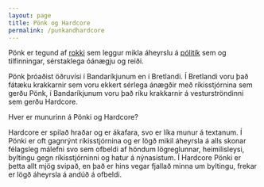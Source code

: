 ```yaml
---
layout: page
title: Pönk og Hardcore
permalink: /punkandhardcore
---
```


Pönk er tegund af [rokki](/rokk) sem leggur mikla áheyrslu á [pólitík](/punkandpolitics) sem og tilfinningar, sérstaklega óánægju og reiði.

Pönk þróaðist öðruvísi í Bandaríkjunum en í Bretlandi. Í Bretlandi voru það fátæku krakkarnir sem voru ekkert sérlega ánægðir með ríkisstjórnina sem gerðu Pönk, í Bandaríkjunum voru það ríku krakkarnir á vesturströndinni sem gerðu Hardcore.

Hver er munurinn á Pönki og Hardcore? 

Hardcore er spilað hraðar og er ákafara, svo er líka munur á textanum. Í Pönki er oft gagnrýnt ríkisstjórnina og er lögð mikil áheyrsla á alls skonar félagsleg málefni svo sem ofbeldi af höndum lögreglunnar, heimilisleysi, byltingu gegn ríkisstjórninni og hatur á nýnasistum. Í Hardcore Pönki er þetta allt mjög svipað, en það er hins vegar fjallað minna um byltingu, frekar er lögð áheyrsla á andúð á ofbeldi. 